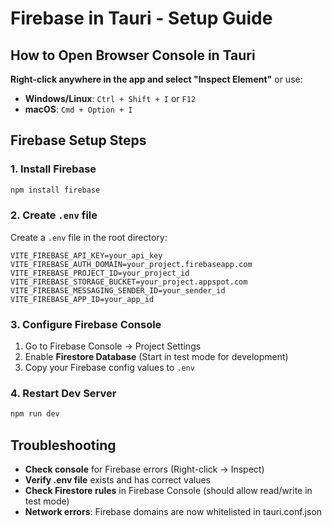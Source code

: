# Firebase in Tauri - Setup Guide

## How to Open Browser Console in Tauri

**Right-click anywhere in the app and select "Inspect Element"** or use:
- **Windows/Linux**: `Ctrl + Shift + I` or `F12`
- **macOS**: `Cmd + Option + I`

## Firebase Setup Steps

### 1. Install Firebase
```bash
npm install firebase
```

### 2. Create `.env` file
Create a `.env` file in the root directory:
```env
VITE_FIREBASE_API_KEY=your_api_key
VITE_FIREBASE_AUTH_DOMAIN=your_project.firebaseapp.com
VITE_FIREBASE_PROJECT_ID=your_project_id
VITE_FIREBASE_STORAGE_BUCKET=your_project.appspot.com
VITE_FIREBASE_MESSAGING_SENDER_ID=your_sender_id
VITE_FIREBASE_APP_ID=your_app_id
```

### 3. Configure Firebase Console
1. Go to Firebase Console → Project Settings
2. Enable **Firestore Database** (Start in test mode for development)
3. Copy your Firebase config values to `.env`

### 4. Restart Dev Server
```bash
npm run dev
```

## Troubleshooting

- **Check console** for Firebase errors (Right-click → Inspect)
- **Verify .env file** exists and has correct values
- **Check Firestore rules** in Firebase Console (should allow read/write in test mode)
- **Network errors**: Firebase domains are now whitelisted in tauri.conf.json
